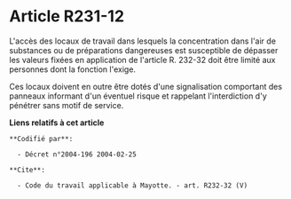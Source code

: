 # Article R231-12

L'accès des locaux de travail dans lesquels la concentration dans l'air de substances ou de préparations dangereuses est
susceptible de dépasser les valeurs fixées en application de l'article R. 232-32 doit être limité aux personnes dont la
fonction l'exige. 

Ces locaux doivent en outre être dotés d'une signalisation comportant des panneaux informant d'un éventuel risque et
rappelant l'interdiction d'y pénétrer sans motif de service.

**Liens relatifs à cet article**

	**Codifié par**:

	  - Décret n°2004-196 2004-02-25

	**Cite**:

	  - Code du travail applicable à Mayotte. - art. R232-32 (V)
